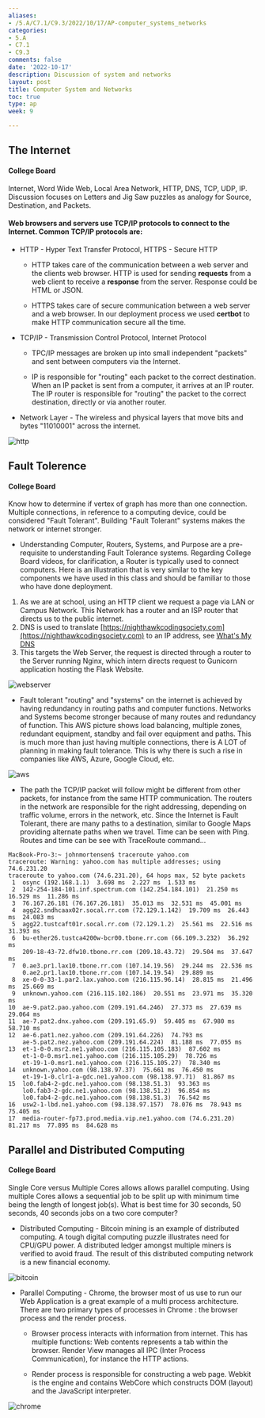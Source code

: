 ```yaml
---
aliases:
- /5.A/C7.1/C9.3/2022/10/17/AP-computer_systems_networks
categories:
- 5.A
- C7.1
- C9.3
comments: false
date: '2022-10-17'
description: Discussion of system and networks
layout: post
title: Computer System and Networks
toc: true
type: ap
week: 9

---
```


## The Internet
#### College Board 
Internet, Word Wide Web, Local Area Network, HTTP, DNS, TCP, UDP, IP.   Discussion focuses on Letters and Jig Saw puzzles as analogy for Source, Destination, and Packets.

#### Web browsers and servers use TCP/IP protocols to connect to the Internet. Common TCP/IP protocols are:

* HTTP - Hyper Text Transfer Protocol, HTTPS - Secure HTTP

    * HTTP takes care of the communication between a web server and the clients web browser. HTTP is used for sending **requests** from a web client to receive a **response** from the server.  Response could be HTML or JSON.

    * HTTPS takes care of secure communication between a web server and a web browser.  In our deployment process we used **certbot** to make HTTP communication secure all the time.

* TCP/IP - Transmission Control Protocol, Internet Protocol

    * TPC/IP messages are broken up into small independent "packets" and sent between computers via the Internet. 

    * IP is responsible for "routing" each packet to the correct destination.  When an IP packet is sent from a computer, it arrives at an IP router. The IP router is responsible for "routing" the packet to the correct destination, directly or via another router.

* Network Layer - The wireless and physical layers that move bits and bytes "11010001" across the internet.

![http]({{site.baseurl}}/images/httpstack.png)


## Fault Tolerence
#### College Board
Know how to determine if vertex of graph has more than one connection.  Multiple connections, in reference to a computing device, could be  considered "Fault Tolerant".  Building "Fault Tolerant" systems makes the network or internet stronger.

* Understanding Computer, Routers, Systems, and Purpose are a pre-requisite to understanding Fault Tolerance systems.  Regarding College Board videos, for clarification, a Router is typically used to connect computers.  Here is an illustration that is very similar to the key components we have used in this class and should be familiar to those who have done deployment.

1. As we are at school, using an HTTP client we request a page via LAN or Campus Network.  This Network has a router and an ISP router that directs us to the public internet.
1. DNS is used to translate [https://nighthawkcodingsociety.com](https://nighthawkcodingsociety.com) to an IP address, see [What's My DNS](https://www.whatsmydns.net/#A/nighthawkcodingsociety.com)
1. This targets the Web Server, the request is directed through a router to the Server running Nginx, which intern directs request to Gunicorn application hosting the Flask Website.

![webserver]({{site.baseurl}}/images/internetserver.png)


* Fault tolerant "routing" and "systems" on the internet is achieved by having redundancy in routing paths and computer functions.  Networks and Systems become stronger because of many routes and redundancy of function.  This AWS picture shows load balancing, multiple zones, redundant equipment, standby and fail over equipment and paths.  This is much more than just having multiple connections, there is A LOT of planning in making fault tolerance.  This is why there is such a rise in companies like AWS, Azure, Google Cloud, etc.

![aws]({{site.baseurl}}/images/faulttolerant.png)


* The path the TCP/IP packet will follow might be different from other packets, for instance from the same HTTP communication. The routers in the network are responsible for the right addressing, depending on traffic volume, errors in the network, etc.  Since the Internet is Fault Tolerant, there are many paths to a destination, similar to Google Maps providing alternate paths when we travel. Time can be seen with Ping. Routes and time can be see with TraceRoute command...

```
MacBook-Pro-3:~ johnmortensen$ traceroute yahoo.com
traceroute: Warning: yahoo.com has multiple addresses; using 74.6.231.20
traceroute to yahoo.com (74.6.231.20), 64 hops max, 52 byte packets
 1  osync (192.168.1.1)  3.698 ms  2.227 ms  1.533 ms
 2  142-254-184-101.inf.spectrum.com (142.254.184.101)  21.250 ms  16.529 ms  11.286 ms
 3  76.167.26.181 (76.167.26.181)  35.013 ms  32.531 ms  45.001 ms
 4  agg22.sndhcaax02r.socal.rr.com (72.129.1.142)  19.709 ms  26.443 ms  24.083 ms
 5  agg22.tustcaft01r.socal.rr.com (72.129.1.2)  25.561 ms  22.516 ms  31.393 ms
 6  bu-ether26.tustca4200w-bcr00.tbone.rr.com (66.109.3.232)  36.292 ms
    209-18-43-72.dfw10.tbone.rr.com (209.18.43.72)  29.504 ms  37.647 ms
 7  0.ae3.pr1.lax10.tbone.rr.com (107.14.19.56)  29.244 ms  22.536 ms
    0.ae2.pr1.lax10.tbone.rr.com (107.14.19.54)  29.889 ms
 8  xe-0-0-33-1.par2.lax.yahoo.com (216.115.96.14)  28.815 ms  21.496 ms  25.669 ms
 9  unknown.yahoo.com (216.115.102.186)  20.551 ms  23.971 ms  35.320 ms
10  ae-9.pat2.pao.yahoo.com (209.191.64.246)  27.373 ms  27.639 ms  29.064 ms
11  ae-7.pat2.dnx.yahoo.com (209.191.65.9)  59.405 ms  67.980 ms  58.710 ms
12  ae-6.pat1.nez.yahoo.com (209.191.64.226)  74.793 ms
    ae-5.pat2.nez.yahoo.com (209.191.64.224)  81.188 ms  77.055 ms
13  et-1-0-0.msr2.ne1.yahoo.com (216.115.105.183)  87.602 ms
    et-1-0-0.msr1.ne1.yahoo.com (216.115.105.29)  78.726 ms
    et-19-1-0.msr1.ne1.yahoo.com (216.115.105.27)  78.340 ms
14  unknown.yahoo.com (98.138.97.37)  75.661 ms  76.450 ms
    et-19-1-0.clr1-a-gdc.ne1.yahoo.com (98.138.97.71)  81.867 ms
15  lo0.fab4-2-gdc.ne1.yahoo.com (98.138.51.3)  93.363 ms
    lo0.fab3-2-gdc.ne1.yahoo.com (98.138.51.2)  96.854 ms
    lo0.fab4-2-gdc.ne1.yahoo.com (98.138.51.3)  76.542 ms
16  usw2-1-lbd.ne1.yahoo.com (98.138.97.157)  78.076 ms  78.943 ms  75.405 ms
17  media-router-fp73.prod.media.vip.ne1.yahoo.com (74.6.231.20)  81.217 ms  77.895 ms  84.628 ms
```


## Parallel and Distributed Computing

#### College Board
Single Core versus Multiple Cores allows allows parallel computing.  Using multiple Cores allows a sequential job to be split up with minimum time being the length of longest job(s).  What is best time for 30 seconds, 50 seconds, 40 seconds jobs on a two core computer?

* Distributed Computing - Bitcoin mining is an example of distributed computing.  A tough digital computing puzzle illustrates need for CPU/GPU power.  A distributed ledger amongst multiple miners is verified to avoid fraud.  The result of this distributed computing network is a new financial economy.

![bitcoin]({{site.baseurl}}/images/bitcoin_system.png)

* Parallel Computing - Chrome, the browser most of us use to run our Web Application is a great example of a multi process architecture.  There are two primary types of processes in Chrome : the browser process and the render process.

    * Browser process interacts with information from internet. This has multiple functions: Web contents represents a tab within the browser.  Render View manages all IPC (Inter Process Communication), for instance the HTTP actions.

    * Render process is responsible for constructing a web page.  Webkit is the engine and contains WebCore which constructs DOM (layout) and the JavaScript interpreter.

![chrome]({{site.baseurl}}/images/chrome_system.png)
